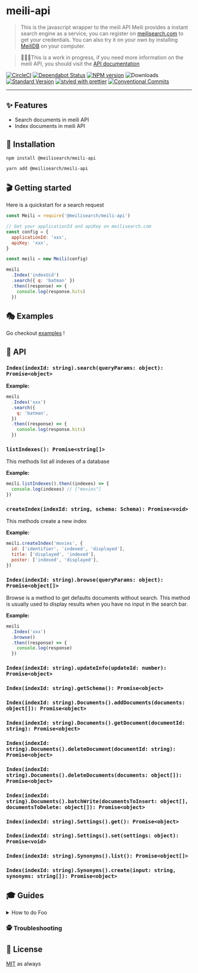 # meili-api

> This is the javascript wrapper to the meili API
> Meili provides a instant search engine as a service, you can register on [meilisearch.com](https://www.meilisearch.com/) to get your credentials. You can also try it on your own by installing [MeiliDB](https://github.com/meilisearch/MeiliDB) on your computer.

> 👷🏾‍♂️This is a work in progress, if you need more information on the meili API, you should visit the [API documentation](https://docs.meilisearch.com/)

[![CircleCI](https://circleci.com/gh/meilisearch/js-meili-api.svg?style=svg)](https://circleci.com/gh/meilisearch/js-meili-api)
[![Dependabot Status](https://api.dependabot.com/badges/status?host=github&repo=meilisearch/js-meili-api)](https://dependabot.com)
[![NPM version](https://img.shields.io/npm/v/@meilisearch/meili-api.svg)](https://www.npmjs.com/package/@meilisearch/meili-api)
![Downloads](https://img.shields.io/npm/dm/@meilisearch/meili-api.svg)
[![Standard Version](https://img.shields.io/badge/release-standard%20version-brightgreen.svg)](https://github.com/conventional-changelog/standard-version)
[![styled with prettier](https://img.shields.io/badge/styled_with-prettier-ff69b4.svg)](https://github.com/prettier/prettier)
[![Conventional Commits](https://img.shields.io/badge/Conventional%20Commits-1.0.0-yellow.svg)](https://conventionalcommits.org)

---

## ✨ Features

- Search documents in meili API
- Index documents in meili API

## 🔧 Installation

```sh
npm install @meilisearch/meili-api
```

```sh
yarn add @meilisearch/meili-api
```

## 🎬 Getting started

Here is a quickstart for a search request

```js
const Meili = require('@meilisearch/meili-api')

// Get your applicationId and apiKey on meilisearch.com
const config = {
  applicationId: 'xxx',
  apiKey: 'xxx',
}

const meili = new Meili(config)

meili
  .Index('indexUid')
  .search({ q: 'batman' })
  .then((response) => {
    console.log(response.hits)
  })
```

## 🎭 Examples

Go checkout [examples](./examples) !

## 📜 API

### `Index(indexId: string).search(queryParams: object): Promise<object>`

**Example:**

```js
meili
  .Index('xxx')
  .search({
    q: 'batman',
  })
  .then((response) => {
    console.log(response.hits)
  })
```

### `listIndexes(): Promise<string[]>`

This methods list all indexes of a database

**Example:**

```js
meili.listIndexes().then((indexes) => {
  console.log(indexes) // ["movies"]
})
```

### `createIndex(indexId: string, schema: Schema): Promise<void>`

This methods create a new index

**Example:**

```js
meili.createIndex('movies', {
  id: ['identifier', 'indexed', 'displayed'],
  title: ['displayed', 'indexed'],
  poster: ['indexed', 'displayed'],
})
```

### `Index(indexId: string).browse(queryParams: object): Promise<object[]>`

Browse is a method to get defaults documents without search. This method is usually used to display results when you have no input in the search bar.

**Example:**

```js
meili
  .Index('xxx')
  .browse()
  .then((response) => {
    console.log(response)
  })
```

### `Index(indexId: string).updateInfo(updateId: number): Promise<object>`

### `Index(indexId: string).getSchema(): Promise<object>`

### `Index(indexId: string).Documents().addDocuments(documents: object[]): Promise<object>`

### `Index(indexId: string).Documents().getDocument(documentId: string): Promise<object>`

### `Index(indexId: string).Documents().deleteDocument(documentId: string): Promise<object>`

### `Index(indexId: string).Documents().deleteDocuments(documents: object[]): Promise<object>`

### `Index(indexId: string).Documents().batchWrite(documentsToInsert: object[], documentsToDelete: object[]): Promise<object>`

### `Index(indexId: string).Settings().get(): Promise<object>`

### `Index(indexId: string).Settings().set(settings: object): Promise<void>`

### `Index(indexId: string).Synonyms().list(): Promise<object[]>`

### `Index(indexId: string).Synonyms().create(input: string, synonyms: string[]): Promise<object>`

## 🎓 Guides

<details>
<summary>How to do Foo</summary>
Today we're gonna build Foo....
</details>

### 🕵️ Troubleshooting

## 🥂 License

[MIT](./LICENSE.md) as always
